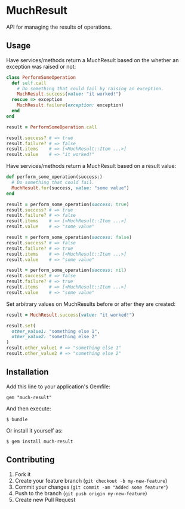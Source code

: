 # MuchResult

API for managing the results of operations.

## Usage

Have services/methods return a MuchResult based on the whether an exception was raised or not:

```ruby
class PerformSomeOperation
  def self.call
    # Do something that could fail by raising an exception.
    MuchResult.success(value: "it worked!")
  rescue => exception
    MuchResult.failure(exception: exception)
  end
end

result = PerformSomeOperation.call

result.success? # => true
result.failure? # => false
result.items    # => [<MuchResult::Item ...>]
result.value    # => "it worked!"
```

Have services/methods return a MuchResult based on a result value:

```ruby
def perform_some_operation(success:)
  # Do something that could fail.
  MuchResult.for(success, value: "some value")
end

result = perform_some_operation(success: true)
result.success? # => true
result.failure? # => false
result.items    # => [<MuchResult::Item ...>]
result.value    # => "some value"

result = perform_some_operation(success: false)
result.success? # => false
result.failure? # => true
result.items    # => [<MuchResult::Item ...>]
result.value    # => "some value"

result = perform_some_operation(success: nil)
result.success? # => false
result.failure? # => true
result.items    # => [<MuchResult::Item ...>]
result.value    # => "some value"
```

Set arbitrary values on MuchResults before or after they are created:

```ruby
result = MuchResult.success(value: "it worked!")

result.set(
  other_value1: "something else 1",
  other_value2: "something else 2"
)
result.other_value1 # => "something else 1"
result.other_value2 # => "something else 2"
```

## Installation

Add this line to your application's Gemfile:

    gem "much-result"

And then execute:

    $ bundle

Or install it yourself as:

    $ gem install much-result

## Contributing

1. Fork it
2. Create your feature branch (`git checkout -b my-new-feature`)
3. Commit your changes (`git commit -am "Added some feature"`)
4. Push to the branch (`git push origin my-new-feature`)
5. Create new Pull Request
